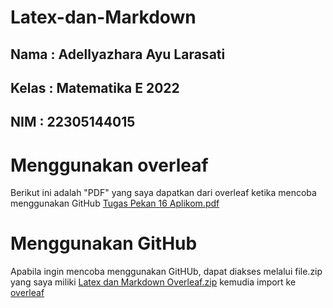 # Latex-dan-Markdown
## Nama  : Adellyazhara Ayu Larasati
## Kelas : Matematika E 2022
## NIM   : 22305144015

# Menggunakan overleaf
Berikut ini adalah "PDF" yang saya dapatkan dari overleaf ketika mencoba menggunakan GitHub [Tugas Pekan 16 Aplikom.pdf](https://github.com/Adellyazhara/Latex-dan-Markdown/files/13520862/Tugas.Pekan.16.Aplikom.pdf)

# Menggunakan GitHub 
Apabila ingin mencoba menggunakan GitHUb, dapat diakses melalui file.zip yang saya miliki [Latex dan Markdown Overleaf.zip](https://github.com/Adellyazhara/Latex-dan-Markdown/files/13520876/Latex.dan.Markdown.Overleaf.zip) kemudia import ke [overleaf](https://www.overleaf.com/project)
